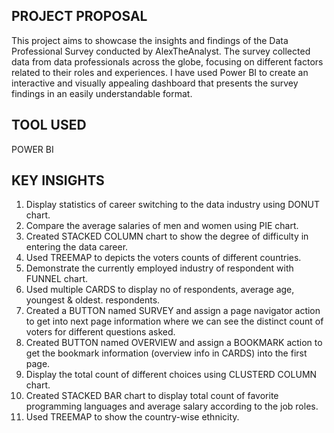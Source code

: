 ## PROJECT PROPOSAL 

This project aims to showcase the insights and findings of the Data Professional Survey conducted by AlexTheAnalyst. The survey collected data from data professionals across the globe, focusing on different factors related to their roles and experiences. I have used Power BI to create an interactive and visually appealing dashboard that presents the survey findings in an easily understandable format.

## TOOL USED

POWER BI</br>

## KEY INSIGHTS

1. Display statistics of career switching to the data industry using DONUT chart.</br>
2. Compare the average salaries of men and women using PIE chart.</br>
3. Created STACKED COLUMN chart to show the degree of difficulty in entering the data career.</br>
4. Used TREEMAP to depicts the voters counts of different countries.</br>
5. Demonstrate the currently employed industry of respondent with FUNNEL chart.</br>
6. Used multiple CARDS to display no of respondents, average age, youngest & oldest. respondents.</br>
7. Created a BUTTON named SURVEY and assign a page navigator action to get into next page information where we can see the distinct count of voters for different questions asked.</br>
8. Created BUTTON named OVERVIEW and assign a BOOKMARK action to get the bookmark information (overview info in CARDS) into the first page. </br>
9. Display the total count of different choices using CLUSTERD COLUMN chart.</br>
10. Created STACKED BAR chart to display total count of favorite programming languages and average salary according to the job roles.</br>
11. Used TREEMAP to show the country-wise ethnicity.</br>
